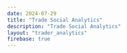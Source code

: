 ```yaml
---
date: 2024-07-29
title: "Trade Social Analytics"
description: "Trade Social Analytics"
layout: "trader_analytics"
firebase: true
---
```



